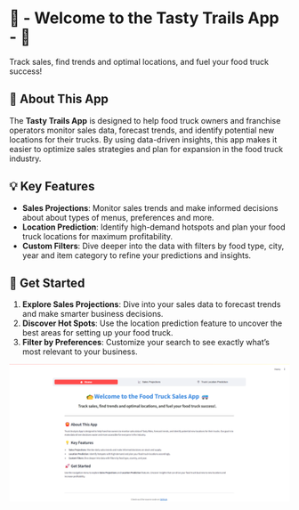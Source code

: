 # 🌮 - Welcome to the Tasty Trails App - 🚐

Track sales, find trends and optimal locations, and fuel your food truck success!

## 🍟 About This App

The **Tasty Trails App** is designed to help food truck owners and franchise operators monitor sales data, forecast trends, and identify potential new locations for their trucks. By using data-driven insights, this app makes it easier to optimize sales strategies and plan for expansion in the food truck industry.

## 💡 Key Features

- **Sales Projections**: Monitor sales trends and make informed decisions about about types of menus, preferences and more.
- **Location Prediction**: Identify high-demand hotspots and plan your food truck locations for maximum profitability.
- **Custom Filters**: Dive deeper into the data with filters by food type, city, year and item category to refine your predictions and insights.

## 🚀 Get Started

1. **Explore Sales Projections**: Dive into your sales data to forecast trends and make smarter business decisions.
2. **Discover Hot Spots**: Use the location prediction feature to uncover the best areas for setting up your food truck.
3. **Filter by Preferences**: Customize your search to see exactly what’s most relevant to your business.


![App Screenshot](/home.png)
